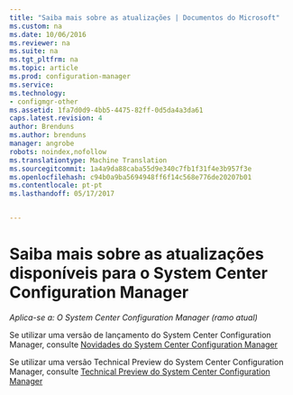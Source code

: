 ```yaml
---
title: "Saiba mais sobre as atualizações | Documentos do Microsoft"
ms.custom: na
ms.date: 10/06/2016
ms.reviewer: na
ms.suite: na
ms.tgt_pltfrm: na
ms.topic: article
ms.prod: configuration-manager
ms.service: 
ms.technology:
- configmgr-other
ms.assetid: 1fa7d0d9-4bb5-4475-82ff-0d5da4a3da61
caps.latest.revision: 4
author: Brenduns
ms.author: brenduns
manager: angrobe
robots: noindex,nofollow
ms.translationtype: Machine Translation
ms.sourcegitcommit: 1a4a9da88caba55d9e340c7fb1f31f4e3b957f3e
ms.openlocfilehash: c94b0a9ba5694948ff6f14c568e776de20207b01
ms.contentlocale: pt-pt
ms.lasthandoff: 05/17/2017


---
```

# <a name="learn-more-about-available-updates-for-system-center-configuration-manager"></a>Saiba mais sobre as atualizações disponíveis para o System Center Configuration Manager

*Aplica-se a: O System Center Configuration Manager (ramo atual)*

Se utilizar uma versão de lançamento do System Center Configuration Manager, consulte [Novidades do System Center Configuration Manager](http://technet.microsoft.com/library/mt622084.aspx)  

 Se utilizar uma versão Technical Preview do System Center Configuration Manager, consulte [Technical Preview do System Center Configuration Manager](http://technet.microsoft.com/library/mt595861.aspx)

